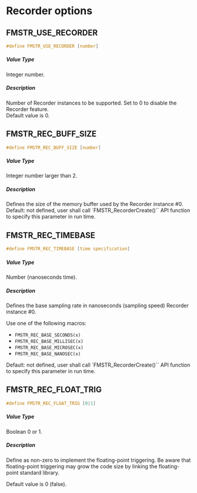 # Recorder options

## FMSTR_USE_RECORDER

```c
#define FMSTR_USE_RECORDER [number]
```

##### Value Type

Integer number.

##### Description

Number of Recorder instances to be supported. Set to 0 to disable the Recorder feature.  
Default value is 0.

## FMSTR_REC_BUFF_SIZE

```c
#define FMSTR_REC_BUFF_SIZE [number]
```

##### Value Type

Integer number larger than 2.

##### Description

Defines the size of the memory buffer used by the Recorder instance \#0.  
Default: not defined, user shall call `FMSTR_RecorderCreate()`` API function to specify this parameter in run time.

## FMSTR_REC_TIMEBASE

```c
#define FMSTR_REC_TIMEBASE [time specification]
```

##### Value Type

Number (nanoseconds time).

##### Description

Defines the base sampling rate in nanoseconds (sampling speed) Recorder instance \#0.

Use one of the following macros:
 - `FMSTR_REC_BASE_SECONDS(x)`
 - `FMSTR_REC_BASE_MILLISEC(x)`
 - `FMSTR_REC_BASE_MICROSEC(x)`
 - `FMSTR_REC_BASE_NANOSEC(x)`

Default: not defined, user shall call `FMSTR_RecorderCreate()`` API function to specify this parameter in run time.


## FMSTR_REC_FLOAT_TRIG

```c
#define FMSTR_REC_FLOAT_TRIG [0|1]
```

##### Value Type

Boolean 0 or 1.

##### Description

Define as non-zero to implement the floating-point triggering. Be aware that floating-point triggering may grow the code size by linking the floating-point standard library.

Default value is 0 (false).
